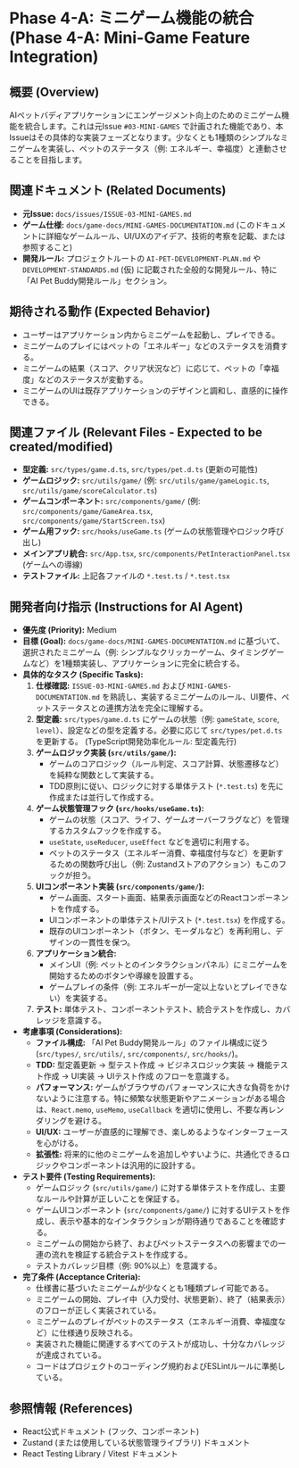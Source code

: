 # Phase 4-A: ミニゲーム機能の統合 (Phase 4-A: Mini-Game Feature Integration)

## 概要 (Overview)
AIペットバディアプリケーションにエンゲージメント向上のためのミニゲーム機能を統合します。これは元Issue `#03-MINI-GAMES` で計画された機能であり、本Issueはその具体的な実装フェーズとなります。少なくとも1種類のシンプルなミニゲームを実装し、ペットのステータス（例: エネルギー、幸福度）と連動させることを目指します。

## 関連ドキュメント (Related Documents)
- **元Issue:** `docs/issues/ISSUE-03-MINI-GAMES.md`
- **ゲーム仕様:** `docs/game-docs/MINI-GAMES-DOCUMENTATION.md` (このドキュメントに詳細なゲームルール、UI/UXのアイデア、技術的考察を記載、または参照すること)
- **開発ルール:** プロジェクトルートの `AI-PET-DEVELOPMENT-PLAN.md` や `DEVELOPMENT-STANDARDS.md` (仮) に記載された全般的な開発ルール、特に「AI Pet Buddy開発ルール」セクション。

## 期待される動作 (Expected Behavior)
- ユーザーはアプリケーション内からミニゲームを起動し、プレイできる。
- ミニゲームのプレイにはペットの「エネルギー」などのステータスを消費する。
- ミニゲームの結果（スコア、クリア状況など）に応じて、ペットの「幸福度」などのステータスが変動する。
- ミニゲームのUIは既存アプリケーションのデザインと調和し、直感的に操作できる。

## 関連ファイル (Relevant Files - Expected to be created/modified)
- **型定義:** `src/types/game.d.ts`, `src/types/pet.d.ts` (更新の可能性)
- **ゲームロジック:** `src/utils/game/` (例: `src/utils/game/gameLogic.ts`, `src/utils/game/scoreCalculator.ts`)
- **ゲームコンポーネント:** `src/components/game/` (例: `src/components/game/GameArea.tsx`, `src/components/game/StartScreen.tsx`)
- **ゲーム用フック:** `src/hooks/useGame.ts` (ゲームの状態管理やロジック呼び出し)
- **メインアプリ統合:** `src/App.tsx`, `src/components/PetInteractionPanel.tsx` (ゲームへの導線)
- **テストファイル:** 上記各ファイルの `*.test.ts` / `*.test.tsx`

## 開発者向け指示 (Instructions for AI Agent)
- **優先度 (Priority):** Medium
- **目標 (Goal):** `docs/game-docs/MINI-GAMES-DOCUMENTATION.md` に基づいて、選択されたミニゲーム（例: シンプルなクリッカーゲーム、タイミングゲームなど）を1種類実装し、アプリケーションに完全に統合する。
- **具体的なタスク (Specific Tasks):**
    1. **仕様確認:** `ISSUE-03-MINI-GAMES.md` および `MINI-GAMES-DOCUMENTATION.md` を熟読し、実装するミニゲームのルール、UI要件、ペットステータスとの連携方法を完全に理解する。
    2. **型定義:** `src/types/game.d.ts` にゲームの状態（例: `gameState`, `score`, `level`）、設定などの型を定義する。必要に応じて `src/types/pet.d.ts` を更新する。 (TypeScript開発効率化ルール: 型定義先行)
    3. **ゲームロジック実装 (`src/utils/game/`):**
        - ゲームのコアロジック（ルール判定、スコア計算、状態遷移など）を純粋な関数として実装する。
        - TDD原則に従い、ロジックに対する単体テスト (`*.test.ts`) を先に作成または並行して作成する。
    4. **ゲーム状態管理フック (`src/hooks/useGame.ts`):**
        - ゲームの状態（スコア、ライフ、ゲームオーバーフラグなど）を管理するカスタムフックを作成する。
        - `useState`, `useReducer`, `useEffect` などを適切に利用する。
        - ペットのステータス（エネルギー消費、幸福度付与など）を更新するための関数呼び出し（例: Zustandストアのアクション）もこのフックが担う。
    5. **UIコンポーネント実装 (`src/components/game/`):**
        - ゲーム画面、スタート画面、結果表示画面などのReactコンポーネントを作成する。
        - UIコンポーネントの単体テスト/UIテスト (`*.test.tsx`) を作成する。
        - 既存のUIコンポーネント（ボタン、モーダルなど）を再利用し、デザインの一貫性を保つ。
    6. **アプリケーション統合:**
        - メインUI（例: ペットとのインタラクションパネル）にミニゲームを開始するためのボタンや導線を設置する。
        - ゲームプレイの条件（例: エネルギーが一定以上ないとプレイできない）を実装する。
    7. **テスト:** 単体テスト、コンポーネントテスト、統合テストを作成し、カバレッジを意識する。
- **考慮事項 (Considerations):**
    - **ファイル構成:** 「AI Pet Buddy開発ルール」のファイル構成に従う (`src/types/`, `src/utils/`, `src/components/`, `src/hooks/`)。
    - **TDD:** 型定義更新 → 型テスト作成 → ビジネスロジック実装 → 機能テスト作成 → UI実装 → UIテスト作成 のフローを意識する。
    - **パフォーマンス:** ゲームがブラウザのパフォーマンスに大きな負荷をかけないように注意する。特に頻繁な状態更新やアニメーションがある場合は、`React.memo`, `useMemo`, `useCallback` を適切に使用し、不要な再レンダリングを避ける。
    - **UI/UX:** ユーザーが直感的に理解でき、楽しめるようなインターフェースを心がける。
    - **拡張性:** 将来的に他のミニゲームを追加しやすいように、共通化できるロジックやコンポーネントは汎用的に設計する。
- **テスト要件 (Testing Requirements):**
    - ゲームロジック (`src/utils/game/`) に対する単体テストを作成し、主要なルールや計算が正しいことを保証する。
    - ゲームUIコンポーネント (`src/components/game/`) に対するUIテストを作成し、表示や基本的なインタラクションが期待通りであることを確認する。
    - ミニゲームの開始から終了、およびペットステータスへの影響までの一連の流れを検証する統合テストを作成する。
    - テストカバレッジ目標（例: 90%以上）を意識する。
- **完了条件 (Acceptance Criteria):**
    - 仕様書に基づいたミニゲームが少なくとも1種類プレイ可能である。
    - ミニゲームの開始、プレイ中（入力受付、状態更新）、終了（結果表示）のフローが正しく実装されている。
    - ミニゲームのプレイがペットのステータス（エネルギー消費、幸福度など）に仕様通り反映される。
    - 実装された機能に関連するすべてのテストが成功し、十分なカバレッジが達成されている。
    - コードはプロジェクトのコーディング規約およびESLintルールに準拠している。

## 参照情報 (References)
- React公式ドキュメント (フック、コンポーネント)
- Zustand (または使用している状態管理ライブラリ) ドキュメント
- React Testing Library / Vitest ドキュメント

